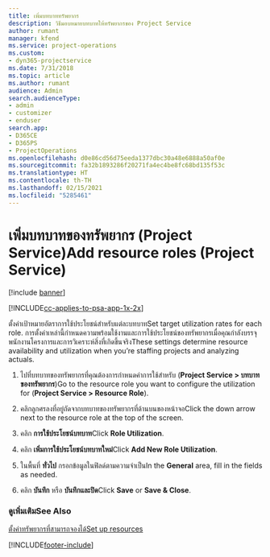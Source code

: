 ```yaml
---
title: เพิ่มบทบาททรัพยากร
description: วิธีมอบหมายบทบาทให้ทรัพยากรของ Project Service
author: rumant
manager: kfend
ms.service: project-operations
ms.custom:
- dyn365-projectservice
ms.date: 7/31/2018
ms.topic: article
ms.author: rumant
audience: Admin
search.audienceType:
- admin
- customizer
- enduser
search.app:
- D365CE
- D365PS
- ProjectOperations
ms.openlocfilehash: d0e86cd56d75eeda1377dbc30a48e6888a50af0e
ms.sourcegitcommit: fa32b1893286f20271fa4ec4be8fc68bd135f53c
ms.translationtype: HT
ms.contentlocale: th-TH
ms.lasthandoff: 02/15/2021
ms.locfileid: "5285461"
---
```

# <a name="add-resource-roles-project-service"></a><span data-ttu-id="8f930-103">เพิ่มบทบาทของทรัพยากร (Project Service)</span><span class="sxs-lookup"><span data-stu-id="8f930-103">Add resource roles (Project Service)</span></span>

[!include [banner](../includes/psa-now-project-operations.md)]

[!INCLUDE[cc-applies-to-psa-app-1x-2x](../includes/cc-applies-to-psa-app-1x-2x.md)]

<span data-ttu-id="8f930-104">ตั้งค่าเป้าหมายอัตราการใช้ประโยชน์สำหรับแต่ละบทบาท</span><span class="sxs-lookup"><span data-stu-id="8f930-104">Set target utilization rates for each role.</span></span> <span data-ttu-id="8f930-105">การตั้งค่าเหล่านี้กำหนดความพร้อมใช้งานและการใช้ประโยชน์ของทรัพยากรเมื่อคุณกำลังบรรจุพนักงานโครงการและการวิเคราะห์สิ่งที่เกิดขึ้นจริง</span><span class="sxs-lookup"><span data-stu-id="8f930-105">These settings determine resource availability and utilization when you’re staffing projects and analyzing actuals.</span></span>  
  
1.  <span data-ttu-id="8f930-106">ไปที่บทบาทของทรัพยากรที่คุณต้องการกำหนดค่าการใช้สำหรับ (**Project Service > บทบาทของทรัพยากร**)</span><span class="sxs-lookup"><span data-stu-id="8f930-106">Go to the resource role you want to configure the utilization for (**Project Service > Resource Role**).</span></span>  
  
2.  <span data-ttu-id="8f930-107">คลิกลูกศรลงที่อยู่ถัดจากบทบาทของทรัพยากรที่ด้านบนของหน้าจอ</span><span class="sxs-lookup"><span data-stu-id="8f930-107">Click the down arrow next to the resource role at the top of the screen.</span></span>  
  
3.  <span data-ttu-id="8f930-108">คลิก **การใช้ประโยชน์บทบาท**</span><span class="sxs-lookup"><span data-stu-id="8f930-108">Click **Role Utilization**.</span></span>  
  
4.  <span data-ttu-id="8f930-109">คลิก **เพิ่มการใช้ประโยชน์บทบาทใหม่**</span><span class="sxs-lookup"><span data-stu-id="8f930-109">Click **Add New Role Utilization**.</span></span>  
  
5.  <span data-ttu-id="8f930-110">ในพื้นที่ **ทั่วไป** กรอกข้อมูลในฟิลด์ตามความจำเป็น</span><span class="sxs-lookup"><span data-stu-id="8f930-110">In the **General** area, fill in the fields as needed.</span></span>  
  
6.  <span data-ttu-id="8f930-111">คลิก **บันทึก** หรือ **บันทึกและปิด**</span><span class="sxs-lookup"><span data-stu-id="8f930-111">Click **Save** or **Save & Close**.</span></span>  
  
### <a name="see-also"></a><span data-ttu-id="8f930-112">ดูเพิ่มเติม</span><span class="sxs-lookup"><span data-stu-id="8f930-112">See Also</span></span>  
 [<span data-ttu-id="8f930-113">ตั้งค่าทรัพยากรที่สามารถจองได้</span><span class="sxs-lookup"><span data-stu-id="8f930-113">Set up resources</span></span>](../psa/set-up-resources.md)


[!INCLUDE[footer-include](../includes/footer-banner.md)]